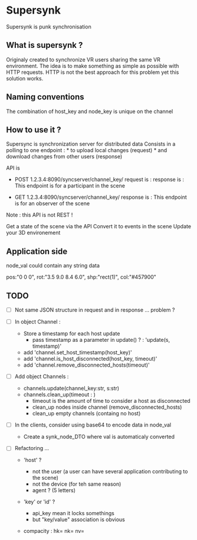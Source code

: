 # Supersynk

Supersynk is punk synchronisation

## What is supersynk ?

Originaly created to synchronize VR users sharing the same VR environment.
The idea is to make something as simple as possible with HTTP requests.
HTTP is not the best approach for this problem yet this solution works.

## Naming conventions

The combination of host_key and node_key is unique on the channel

## How to use it ?

Supersync is synchronization server for distributed data
Consists in a polling to one endpoint : 
    * to upload local changes (request)
    * and download changes from other users (response)

API is

* POST 1.2.3.4:8090/syncserver/channel_key/
  request is :
  response is :
  This endpoint is for a participant in the scene

* GET 1.2.3.4:8090/syncserver/channel_key/
  response is :
  This endpoint is for an observer of the scene

Note : this API is not REST !

Get a state of the scene via the API
Convert it to events in the scene
Update your 3D environement

## Application side

node_val could contain any string data

pos:"0 0 0", rot:"3.5 9.0 8.4 6.0", shp:"rect(1)", col:"#457900"

## TODO

* [ ] Not same JSON structure in request and in response ... problem ?

* [ ] In object Channel :
    * Store a timestamp for each host update
        * pass timestamp as a parameter in update() ? : 'update(s, timestamp)'
    * add 'channel.set_host_timestamp(host_key)'
    * add 'channel.is_host_disconnected(host_key, timeout)'
    * add 'channel.remove_disconnected_hosts(timeout)'

* [ ] Add object Channels :
    * channels.update(channel_key:str, s:str)
    * channels.clean_up(timeout : )
        * timeout is the amount of time to consider a host as disconnected
        * clean_up nodes inside channel (remove_disconnected_hosts)
        * clean_up empty channels (containg no host)

* [ ] In the clients, consider using base64 to encode data in node_val
    * Create a synk_node_DTO where val is automaticaly converted

* [ ] Refactoring ...
  * 'host' ? 
      * not the user (a user can have several application contributing to the scene)
      * not the device (for teh same reason)
      * agent ? (5 letters)
  * 'key' or 'id' ?
      * api_key mean it locks somethings
      * but "key/value" association is obvious

  * compacity : hk= nk= nv=